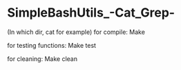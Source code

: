 # SimpleBashUtils_-Cat_Grep-
(In which dir, cat for example)
for compile:
Make

for testing functions:
Make test

for cleaning:
Make clean

